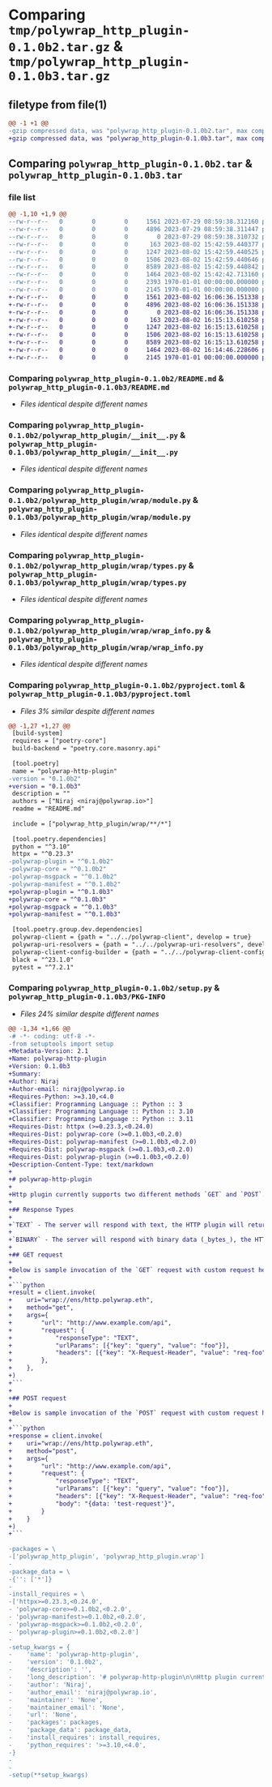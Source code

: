 # Comparing `tmp/polywrap_http_plugin-0.1.0b2.tar.gz` & `tmp/polywrap_http_plugin-0.1.0b3.tar.gz`

## filetype from file(1)

```diff
@@ -1 +1 @@
-gzip compressed data, was "polywrap_http_plugin-0.1.0b2.tar", max compression
+gzip compressed data, was "polywrap_http_plugin-0.1.0b3.tar", max compression
```

## Comparing `polywrap_http_plugin-0.1.0b2.tar` & `polywrap_http_plugin-0.1.0b3.tar`

### file list

```diff
@@ -1,10 +1,9 @@
--rw-r--r--   0        0        0     1561 2023-07-29 08:59:38.312160 polywrap_http_plugin-0.1.0b2/README.md
--rw-r--r--   0        0        0     4896 2023-07-29 08:59:38.311447 polywrap_http_plugin-0.1.0b2/polywrap_http_plugin/__init__.py
--rw-r--r--   0        0        0        0 2023-07-29 08:59:38.310732 polywrap_http_plugin-0.1.0b2/polywrap_http_plugin/py.typed
--rw-r--r--   0        0        0      163 2023-08-02 15:42:59.440377 polywrap_http_plugin-0.1.0b2/polywrap_http_plugin/wrap/__init__.py
--rw-r--r--   0        0        0     1247 2023-08-02 15:42:59.440525 polywrap_http_plugin-0.1.0b2/polywrap_http_plugin/wrap/module.py
--rw-r--r--   0        0        0     1506 2023-08-02 15:42:59.440646 polywrap_http_plugin-0.1.0b2/polywrap_http_plugin/wrap/types.py
--rw-r--r--   0        0        0     8589 2023-08-02 15:42:59.440842 polywrap_http_plugin-0.1.0b2/polywrap_http_plugin/wrap/wrap_info.py
--rw-r--r--   0        0        0     1464 2023-08-02 15:42:42.713160 polywrap_http_plugin-0.1.0b2/pyproject.toml
--rw-r--r--   0        0        0     2393 1970-01-01 00:00:00.000000 polywrap_http_plugin-0.1.0b2/setup.py
--rw-r--r--   0        0        0     2145 1970-01-01 00:00:00.000000 polywrap_http_plugin-0.1.0b2/PKG-INFO
+-rw-r--r--   0        0        0     1561 2023-08-02 16:06:36.151338 polywrap_http_plugin-0.1.0b3/README.md
+-rw-r--r--   0        0        0     4896 2023-08-02 16:06:36.151338 polywrap_http_plugin-0.1.0b3/polywrap_http_plugin/__init__.py
+-rw-r--r--   0        0        0        0 2023-08-02 16:06:36.151338 polywrap_http_plugin-0.1.0b3/polywrap_http_plugin/py.typed
+-rw-r--r--   0        0        0      163 2023-08-02 16:15:13.610258 polywrap_http_plugin-0.1.0b3/polywrap_http_plugin/wrap/__init__.py
+-rw-r--r--   0        0        0     1247 2023-08-02 16:15:13.610258 polywrap_http_plugin-0.1.0b3/polywrap_http_plugin/wrap/module.py
+-rw-r--r--   0        0        0     1506 2023-08-02 16:15:13.610258 polywrap_http_plugin-0.1.0b3/polywrap_http_plugin/wrap/types.py
+-rw-r--r--   0        0        0     8589 2023-08-02 16:15:13.610258 polywrap_http_plugin-0.1.0b3/polywrap_http_plugin/wrap/wrap_info.py
+-rw-r--r--   0        0        0     1464 2023-08-02 16:14:46.228606 polywrap_http_plugin-0.1.0b3/pyproject.toml
+-rw-r--r--   0        0        0     2145 1970-01-01 00:00:00.000000 polywrap_http_plugin-0.1.0b3/PKG-INFO
```

### Comparing `polywrap_http_plugin-0.1.0b2/README.md` & `polywrap_http_plugin-0.1.0b3/README.md`

 * *Files identical despite different names*

### Comparing `polywrap_http_plugin-0.1.0b2/polywrap_http_plugin/__init__.py` & `polywrap_http_plugin-0.1.0b3/polywrap_http_plugin/__init__.py`

 * *Files identical despite different names*

### Comparing `polywrap_http_plugin-0.1.0b2/polywrap_http_plugin/wrap/module.py` & `polywrap_http_plugin-0.1.0b3/polywrap_http_plugin/wrap/module.py`

 * *Files identical despite different names*

### Comparing `polywrap_http_plugin-0.1.0b2/polywrap_http_plugin/wrap/types.py` & `polywrap_http_plugin-0.1.0b3/polywrap_http_plugin/wrap/types.py`

 * *Files identical despite different names*

### Comparing `polywrap_http_plugin-0.1.0b2/polywrap_http_plugin/wrap/wrap_info.py` & `polywrap_http_plugin-0.1.0b3/polywrap_http_plugin/wrap/wrap_info.py`

 * *Files identical despite different names*

### Comparing `polywrap_http_plugin-0.1.0b2/pyproject.toml` & `polywrap_http_plugin-0.1.0b3/pyproject.toml`

 * *Files 3% similar despite different names*

```diff
@@ -1,27 +1,27 @@
 [build-system]
 requires = ["poetry-core"]
 build-backend = "poetry.core.masonry.api"
 
 [tool.poetry]
 name = "polywrap-http-plugin"
-version = "0.1.0b2"
+version = "0.1.0b3"
 description = ""
 authors = ["Niraj <niraj@polywrap.io>"]
 readme = "README.md"
 
 include = ["polywrap_http_plugin/wrap/**/*"]
 
 [tool.poetry.dependencies]
 python = "^3.10"
 httpx = "^0.23.3"
-polywrap-plugin = "^0.1.0b2"
-polywrap-core = "^0.1.0b2"
-polywrap-msgpack = "^0.1.0b2"
-polywrap-manifest = "^0.1.0b2"
+polywrap-plugin = "^0.1.0b3"
+polywrap-core = "^0.1.0b3"
+polywrap-msgpack = "^0.1.0b3"
+polywrap-manifest = "^0.1.0b3"
 
 [tool.poetry.group.dev.dependencies]
 polywrap-client = {path = "../../polywrap-client", develop = true}
 polywrap-uri-resolvers = {path = "../../polywrap-uri-resolvers", develop = true}
 polywrap-client-config-builder = {path = "../../polywrap-client-config-builder", develop = true}
 black = "^23.1.0"
 pytest = "^7.2.1"
```

### Comparing `polywrap_http_plugin-0.1.0b2/setup.py` & `polywrap_http_plugin-0.1.0b3/PKG-INFO`

 * *Files 24% similar despite different names*

```diff
@@ -1,34 +1,66 @@
-# -*- coding: utf-8 -*-
-from setuptools import setup
+Metadata-Version: 2.1
+Name: polywrap-http-plugin
+Version: 0.1.0b3
+Summary: 
+Author: Niraj
+Author-email: niraj@polywrap.io
+Requires-Python: >=3.10,<4.0
+Classifier: Programming Language :: Python :: 3
+Classifier: Programming Language :: Python :: 3.10
+Classifier: Programming Language :: Python :: 3.11
+Requires-Dist: httpx (>=0.23.3,<0.24.0)
+Requires-Dist: polywrap-core (>=0.1.0b3,<0.2.0)
+Requires-Dist: polywrap-manifest (>=0.1.0b3,<0.2.0)
+Requires-Dist: polywrap-msgpack (>=0.1.0b3,<0.2.0)
+Requires-Dist: polywrap-plugin (>=0.1.0b3,<0.2.0)
+Description-Content-Type: text/markdown
+
+# polywrap-http-plugin
+
+Http plugin currently supports two different methods `GET` and `POST`. Similar to calling axios, when defining request you need to specify a response type. Headers and query parameters may also be defined.
+
+## Response Types
+
+`TEXT` - The server will respond with text, the HTTP plugin will return the text as-is.
+
+`BINARY` - The server will respond with binary data (_bytes_), the HTTP plugin will encode as a **base64** string and return it.
+
+## GET request
+
+Below is sample invocation of the `GET` request with custom request headers and query parameters (`urlParams`).
+
+```python
+result = client.invoke(
+    uri="wrap://ens/http.polywrap.eth",
+    method="get",
+    args={
+        "url": "http://www.example.com/api",
+        "request": {
+            "responseType": "TEXT",
+            "urlParams": [{"key": "query", "value": "foo"}],
+            "headers": [{"key": "X-Request-Header", "value": "req-foo"}],
+        },
+    },
+)
+```
+
+## POST request
+
+Below is sample invocation of the `POST` request with custom request headers and query parameters (`urlParams`). It is also possible to set request body as shown below.
+
+```python
+response = client.invoke(
+    uri="wrap://ens/http.polywrap.eth",
+    method="post",
+    args={
+        "url": "http://www.example.com/api",
+        "request": {
+            "responseType": "TEXT",
+            "urlParams": [{"key": "query", "value": "foo"}],
+            "headers": [{"key": "X-Request-Header", "value": "req-foo"}],
+            "body": "{data: 'test-request'}",
+        }
+    }
+)
+```
 
-packages = \
-['polywrap_http_plugin', 'polywrap_http_plugin.wrap']
-
-package_data = \
-{'': ['*']}
-
-install_requires = \
-['httpx>=0.23.3,<0.24.0',
- 'polywrap-core>=0.1.0b2,<0.2.0',
- 'polywrap-manifest>=0.1.0b2,<0.2.0',
- 'polywrap-msgpack>=0.1.0b2,<0.2.0',
- 'polywrap-plugin>=0.1.0b2,<0.2.0']
-
-setup_kwargs = {
-    'name': 'polywrap-http-plugin',
-    'version': '0.1.0b2',
-    'description': '',
-    'long_description': '# polywrap-http-plugin\n\nHttp plugin currently supports two different methods `GET` and `POST`. Similar to calling axios, when defining request you need to specify a response type. Headers and query parameters may also be defined.\n\n## Response Types\n\n`TEXT` - The server will respond with text, the HTTP plugin will return the text as-is.\n\n`BINARY` - The server will respond with binary data (_bytes_), the HTTP plugin will encode as a **base64** string and return it.\n\n## GET request\n\nBelow is sample invocation of the `GET` request with custom request headers and query parameters (`urlParams`).\n\n```python\nresult = client.invoke(\n    uri="wrap://ens/http.polywrap.eth",\n    method="get",\n    args={\n        "url": "http://www.example.com/api",\n        "request": {\n            "responseType": "TEXT",\n            "urlParams": [{"key": "query", "value": "foo"}],\n            "headers": [{"key": "X-Request-Header", "value": "req-foo"}],\n        },\n    },\n)\n```\n\n## POST request\n\nBelow is sample invocation of the `POST` request with custom request headers and query parameters (`urlParams`). It is also possible to set request body as shown below.\n\n```python\nresponse = client.invoke(\n    uri="wrap://ens/http.polywrap.eth",\n    method="post",\n    args={\n        "url": "http://www.example.com/api",\n        "request": {\n            "responseType": "TEXT",\n            "urlParams": [{"key": "query", "value": "foo"}],\n            "headers": [{"key": "X-Request-Header", "value": "req-foo"}],\n            "body": "{data: \'test-request\'}",\n        }\n    }\n)\n```\n',
-    'author': 'Niraj',
-    'author_email': 'niraj@polywrap.io',
-    'maintainer': 'None',
-    'maintainer_email': 'None',
-    'url': 'None',
-    'packages': packages,
-    'package_data': package_data,
-    'install_requires': install_requires,
-    'python_requires': '>=3.10,<4.0',
-}
-
-
-setup(**setup_kwargs)
```

